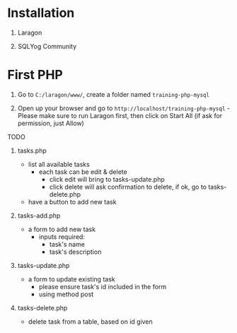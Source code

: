 # Installation

1. Laragon

2. SQLYog Community

# First PHP

1. Go to `C:/laragon/www/`, create a folder named `training-php-mysql`

2. Open up your browser and go to `http://localhost/training-php-mysql` - Please make sure to run Laragon first, then click on Start All (if ask for permission, just Allow)
	










TODO

1. tasks.php
	- list all available tasks
		- each task can be edit & delete
			- click edit will bring to tasks-update.php
			- click delete will ask confirmation to delete, if ok, go to tasks-delete.php
	- have a button to add new task

2. tasks-add.php
	- a form to add new task
		- inputs required:
			- task's name
			- task's description

3. tasks-update.php
	- a form to update existing task
		- please ensure task's id included in the form
		- using method post

4. tasks-delete.php
	- delete task from a table, based on id given
